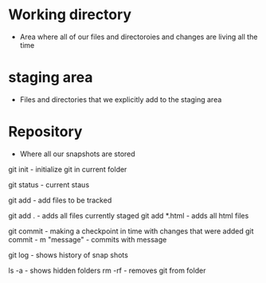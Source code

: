 # Working directory
- Area where all of our files and directoroies and changes are living all the time


# staging area
- Files and directories that we explicitly add to the staging area

# Repository
- Where all our snapshots are stored
 


git init   - initialize git in current folder

git status   - current staus

git add   - add files to be tracked

git add .   - adds all files currently staged
git add *.html   - adds all html files

git commit   - making a checkpoint in time with changes that were added
git commit - m "message"   - commits with message

git log   - shows history of snap shots


ls -a - shows hidden folders
rm -rf - removes git from folder